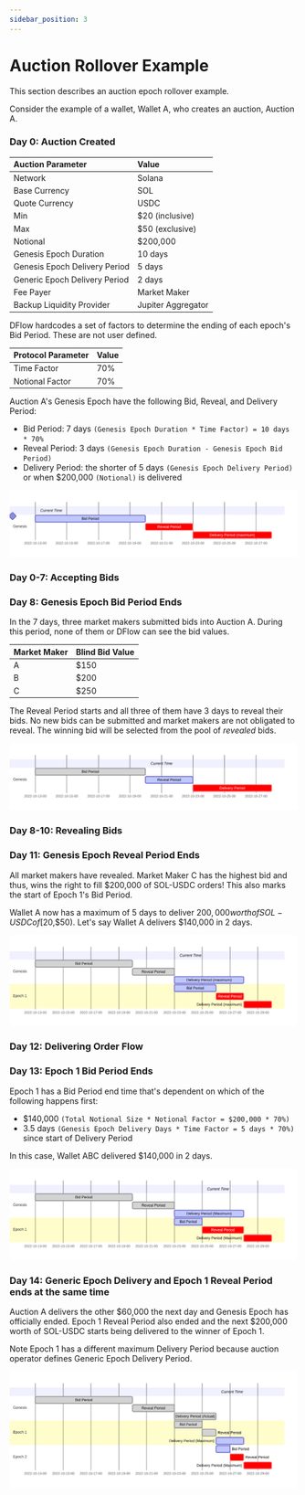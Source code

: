 ```yaml
---
sidebar_position: 3
---
```


# Auction Rollover Example

This section describes an auction epoch rollover example.

Consider the example of a wallet, Wallet A, who creates an auction, Auction A.

### Day 0: Auction Created

| Auction Parameter             | Value              |
| :---------------------------- | :----------------- |
| Network                       | Solana             |
| Base Currency                 | SOL                |
| Quote Currency                | USDC               |
| Min                           | $20 (inclusive)    |
| Max                           | $50 (exclusive)    |
| Notional                      | $200,000           |
| Genesis Epoch Duration        | 10 days            |
| Genesis Epoch Delivery Period | 5 days             |
| Generic Epoch Delivery Period | 2 days             |
| Fee Payer                     | Market Maker       |
| Backup Liquidity Provider     | Jupiter Aggregator |

DFlow hardcodes a set of factors to determine the ending of each epoch's Bid Period. These are not user defined.

| Protocol Parameter | Value |
| :----------------- | :---- |
| Time Factor        | 70%   |
| Notional Factor    | 70%   |

Auction A's Genesis Epoch have the following Bid, Reveal, and Delivery Period:

- Bid Period: 7 days `(Genesis Epoch Duration * Time Factor) = 10 days * 70%`
- Reveal Period: 3 days `(Genesis Epoch Duration - Genesis Epoch Bid Period)`
- Delivery Period: the shorter of 5 days `(Genesis Epoch Delivery Period)` or when $200,000 `(Notional)` is delivered

![Image title](../../../../static/img/Example-1.svg)

<!-- gantt
    dateFormat  YYYY-MM-DD-HH
    axisFormat  %Y-%m-%d-%H
    todayMarker off
    title       Day 0
    Current Time: milestone, 2022-10-13-00, 0d

    section Genesis
    Bid Period                  :active,  des1, 2022-10-13-00, 7d
    Reveal Period               :crit,  des2, after des1, 3d
    Delivery Period (maximum)             :crit,  des3, after des2, 5d -->

### Day 0-7: Accepting Bids

### Day 8: Genesis Epoch Bid Period Ends

In the 7 days, three market makers submitted bids into Auction A. During this period, none of them or DFlow can see the bid values.

| Market Maker | Blind Bid Value |
| :----------- | :-------------- |
| A            | $150            |
| B            | $200            |
| C            | $250            |

The Reveal Period starts and all three of them have 3 days to reveal their bids. No new bids can be submitted and market makers are not obligated to reveal. The winning bid will be selected from the pool of _revealed_ bids.

![Image title](../../../../static/img/Example-2.svg)

<!-- gantt
    dateFormat  YYYY-MM-DD-HH
    axisFormat  %Y-%m-%d-%H
    todayMarker off
    title       Day 8
    Current Time: milestone, 2022-10-20-00, 0d

    section Genesis
    Bid Period                  :done,  des1, 2022-10-13-00, 7d
    Reveal Period               :active,  des2, after des1, 3d
    Delivery Period             :crit,  des3, after des2, 5d -->

### Day 8-10: Revealing Bids

### Day 11: Genesis Epoch Reveal Period Ends

All market makers have revealed. Market Maker C has the highest bid and thus, wins the right to fill $200,000 of SOL-USDC orders! This also marks the start of Epoch 1's Bid Period.

Wallet A now has a maximum of 5 days to deliver $200,000 worth of SOL-USDC of [$20,$50). Let's say Wallet A delivers $140,000 in 2 days.

![Image title](../../../../static/img/Example-3.svg)

<!-- gantt
    dateFormat  YYYY-MM-DD-HH
    axisFormat  %Y-%m-%d-%H
    todayMarker off
    Current Time: milestone, 2022-10-23-00, 0d

    section Genesis
    Bid Period                  :done,  des1, 2022-10-13-00, 7d
    Reveal Period               :done,  des2, after des1, 3d
    Delivery Period (maximum)            :active,  des3, after des2, 5d

    section Epoch 1
    Bid Period                  :active,  des4, after des2, 3d
    Reveal Period               :crit,  des5, after des4, 2d
    Delivery Period (maximum)           :crit,  des6, after des5, 2d -->

### Day 12: Delivering Order Flow

### Day 13: Epoch 1 Bid Period Ends

Epoch 1 has a Bid Period end time that's dependent on which of the following happens first:

- $140,000 `(Total Notional Size * Notional Factor = $200,000 * 70%)`
- 3.5 days `(Genesis Epoch Delivery Days * Time Factor = 5 days * 70%)` since start of Delivery Period

In this case, Wallet ABC delivered $140,000 in 2 days.

![Image title](../../../../static/img/Example-4.svg)

<!-- gantt
    dateFormat  YYYY-MM-DD-HH
    axisFormat  %Y-%m-%d-%H
    todayMarker off
    title       Day 13
    Current Time: milestone, 2022-10-25-00, 0d

    section Genesis
    Bid Period                  :done,  des1, 2022-10-13-00, 7d
    Reveal Period               :done,  des2, after des1, 3d
    Delivery Period (Maximum)             :active,  des3, after des2, 5d

    section Epoch 1
    Bid Period                  :active,  des4, after des2, 2d
    Reveal Period               :crit,  des5, after des4, 3d
    Delivery Period (Maximum)            :crit,  des6, after des5, 2d -->

### Day 14: Generic Epoch Delivery and Epoch 1 Reveal Period ends at the same time

Auction A delivers the other $60,000 the next day and Genesis Epoch has officially ended. Epoch 1 Reveal Period also ended and the next $200,000 worth of SOL-USDC starts being delivered to the winner of Epoch 1.

Note Epoch 1 has a different maximum Delivery Period because auction operator defines Generic Epoch Delivery Period.

![Image title](../../../../static/img/Example-5.svg)

<!-- gantt
    dateFormat  YYYY-MM-DD-HH
    axisFormat  %Y-%m-%d-%H
    todayMarker off
    title       Day 14
    Current Time: milestone, 2022-10-26-00, 0d

    section Genesis
    Bid Period                  :done,  des1, 2022-10-13-00, 7d
    Reveal Period               :done,  des2, after des1, 3d
    Delivery Period (Actual)             :done,  des3, after des2, 3d

    section Epoch 1
    Bid Period                  :done,  des4, after des2, 2d
    Reveal Period               :done,  des5, after des4, 1d
    Delivery Period (Maximum)            :active,  des6, after des5, 2d

    section Epoch 2
    Bid Period                  :active,  des7, after des5, 1d
    Reveal Period               :crit,  des8, after des7, 1d
    Delivery Period (Maximum)            :crit,  des9, after des8, 2d -->

<!-- ## Rollover Takeaway

1.  This auction structure ensures a continuous delivery of order flow:

    - End of `Epoch N-1`'s Delivery Period == start of `Epoch N`'s Delivery Period

2.  Having `Time Factor` and `Notional Factor` ensures market makers have sufficient time to reveal bids, ensuring the winner of next epoch is known in advance:

3.  Epoch rolls over to next depending on previous epoch

    - `Epoch N`'s Delivery Period is based on both `Notional` and a user defined parameter (i.e `Genesis Epoch Delivery Period` or `Generic Epoch Delivery Period`) -->
